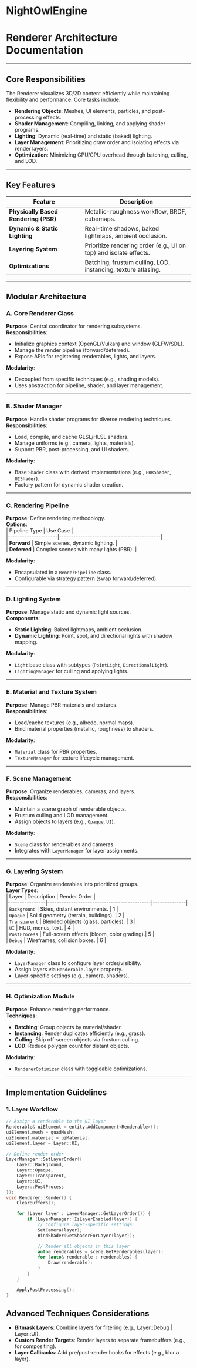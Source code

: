 # NightOwlEngine

# Renderer Architecture Documentation  

---

## **Core Responsibilities**  
The Renderer visualizes 3D/2D content efficiently while maintaining flexibility and performance. Core tasks include:  
- **Rendering Objects**: Meshes, UI elements, particles, and post-processing effects.  
- **Shader Management**: Compiling, linking, and applying shader programs.  
- **Lighting**: Dynamic (real-time) and static (baked) lighting.  
- **Layer Management**: Prioritizing draw order and isolating effects via render layers.  
- **Optimization**: Minimizing GPU/CPU overhead through batching, culling, and LOD.  

---

## **Key Features**  
| Feature                 | Description                                                                 |  
|-------------------------|-----------------------------------------------------------------------------|  
| **Physically Based Rendering (PBR)** | Metallic-roughness workflow, BRDF, cubemaps.                              |  
| **Dynamic & Static Lighting** | Real-time shadows, baked lightmaps, ambient occlusion.                   |  
| **Layering System**     | Prioritize rendering order (e.g., UI on top) and isolate effects.          |  
| **Optimizations**       | Batching, frustum culling, LOD, instancing, texture atlasing.              |  

---

## **Modular Architecture**  

### **A. Core Renderer Class**  
**Purpose**: Central coordinator for rendering subsystems.  
**Responsibilities**:  
- Initialize graphics context (OpenGL/Vulkan) and window (GLFW/SDL).  
- Manage the render pipeline (forward/deferred).  
- Expose APIs for registering renderables, lights, and layers.  

**Modularity**:  
- Decoupled from specific techniques (e.g., shading models).  
- Uses abstraction for pipeline, shader, and layer management.  

---

### **B. Shader Manager**  
**Purpose**: Handle shader programs for diverse rendering techniques.  
**Responsibilities**:  
- Load, compile, and cache GLSL/HLSL shaders.  
- Manage uniforms (e.g., camera, lights, materials).  
- Support PBR, post-processing, and UI shaders.  

**Modularity**:  
- Base `Shader` class with derived implementations (e.g., `PBRShader`, `UIShader`).  
- Factory pattern for dynamic shader creation.  

---

### **C. Rendering Pipeline**  
**Purpose**: Define rendering methodology.  
**Options**:  
| Pipeline Type       | Use Case                                   |  
|---------------------|-------------------------------------------|  
| **Forward**         | Simple scenes, dynamic lighting.          |  
| **Deferred**        | Complex scenes with many lights (PBR).    |  

**Modularity**:  
- Encapsulated in a `RenderPipeline` class.  
- Configurable via strategy pattern (swap forward/deferred).  

---

### **D. Lighting System**  
**Purpose**: Manage static and dynamic light sources.  
**Components**:  
- **Static Lighting**: Baked lightmaps, ambient occlusion.  
- **Dynamic Lighting**: Point, spot, and directional lights with shadow mapping.  

**Modularity**:  
- `Light` base class with subtypes (`PointLight`, `DirectionalLight`).  
- `LightingManager` for culling and applying lights.  

---

### **E. Material and Texture System**  
**Purpose**: Manage PBR materials and textures.  
**Responsibilities**:  
- Load/cache textures (e.g., albedo, normal maps).  
- Bind material properties (metallic, roughness) to shaders.  

**Modularity**:  
- `Material` class for PBR properties.  
- `TextureManager` for texture lifecycle management.  

---

### **F. Scene Management**  
**Purpose**: Organize renderables, cameras, and layers.  
**Responsibilities**:  
- Maintain a scene graph of renderable objects.  
- Frustum culling and LOD management.  
- Assign objects to layers (e.g., `Opaque`, `UI`).  

**Modularity**:  
- `Scene` class for renderables and cameras.  
- Integrates with `LayerManager` for layer assignments.  

---

### **G. Layering System**  
**Purpose**: Organize renderables into prioritized groups.  
**Layer Types**:  
| Layer          | Description                                | Render Order |  
|----------------|--------------------------------------------|--------------|  
| `Background`   | Skies, distant environments.              | 1            |  
| `Opaque`       | Solid geometry (terrain, buildings).       | 2            |  
| `Transparent`  | Blended objects (glass, particles).        | 3            |  
| `UI`           | HUD, menus, text.                          | 4            |  
| `PostProcess`  | Full-screen effects (bloom, color grading).| 5            |  
| `Debug`        | Wireframes, collision boxes.               | 6            |  

**Modularity**:  
- `LayerManager` class to configure layer order/visibility.  
- Assign layers via `Renderable.layer` property.  
- Layer-specific settings (e.g., camera, shaders).  

---

### **H. Optimization Module**  
**Purpose**: Enhance rendering performance.  
**Techniques**:  
- **Batching**: Group objects by material/shader.  
- **Instancing**: Render duplicates efficiently (e.g., grass).  
- **Culling**: Skip off-screen objects via frustum culling.  
- **LOD**: Reduce polygon count for distant objects.  

**Modularity**:  
- `RendererOptimizer` class with toggleable optimizations.  

---

## **Implementation Guidelines**  

### 1. **Layer Workflow**  
```cpp  
// Assign a renderable to the UI layer  
Renderable& uiElement = entity.AddComponent<Renderable>();  
uiElement.mesh = quadMesh;  
uiElement.material = uiMaterial;  
uiElement.layer = Layer::UI;  

// Define render order  
LayerManager::SetLayerOrder({  
    Layer::Background,  
    Layer::Opaque,  
    Layer::Transparent,  
    Layer::UI,  
    Layer::PostProcess  
});
void Renderer::Render() {  
    ClearBuffers();  

    for (Layer layer : LayerManager::GetLayerOrder()) {  
        if (LayerManager::IsLayerEnabled(layer)) {  
            // Configure layer-specific settings  
            SetCamera(layer);  
            BindShader(GetShaderForLayer(layer));  

            // Render all objects in this layer  
            auto& renderables = scene.GetRenderables(layer);  
            for (auto& renderable : renderables) {  
                Draw(renderable);  
            }  
        }  
    }  

    ApplyPostProcessing();  
}
```
## **Advanced Techniques Considerations**

- **Bitmask Layers**: Combine layers for filtering (e.g., Layer::Debug | Layer::UI).
- **Custom Render Targets**: Render layers to separate framebuffers (e.g., for compositing).
- **Layer Callbacks**: Add pre/post-render hooks for effects (e.g., blur a layer).
